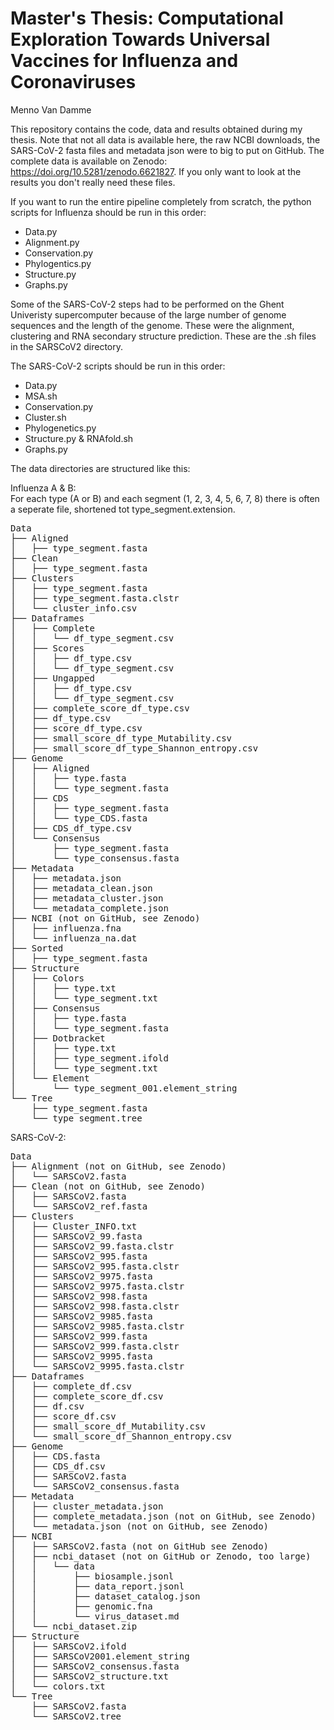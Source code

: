 # Master's Thesis: Computational Exploration Towards Universal Vaccines for Influenza and Coronaviruses
Menno Van Damme

This repository contains the code, data and results obtained during my thesis. Note that not all data is available here, the raw NCBI downloads, the SARS-CoV-2 fasta files and metadata json were to big to put on GitHub. The complete data is available on Zenodo: https://doi.org/10.5281/zenodo.6621827. If you only want to look at the results you don't really need these files.

If you want to run the entire pipeline completely from scratch, the python scripts for Influenza should be run in this order:
- Data.py
- Alignment.py
- Conservation.py
- Phylogentics.py
- Structure.py
- Graphs.py

Some of the SARS-CoV-2 steps had to be performed on the Ghent Univeristy supercomputer because of the large number of genome sequences and the length of the genome. These were the alignment, clustering and RNA secondary structure prediction. These are the .sh files in the SARSCoV2 directory.

The SARS-CoV-2 scripts should be run in this order:
- Data.py
- MSA.sh
- Conservation.py
- Cluster.sh
- Phylogenetics.py
- Structure.py & RNAfold.sh
- Graphs.py

The data directories are structured like this:

Influenza A & B:  
For each type (A or B) and each segment (1, 2, 3, 4, 5, 6, 7, 8) there is often a seperate file, shortened tot type_segment.extension.  
<pre>
Data
├── Aligned
│   ├── type_segment.fasta
├── Clean
│   ├── type_segment.fasta
├── Clusters
│   ├── type_segment.fasta
│   ├── type_segment.fasta.clstr
│   └── cluster_info.csv
├── Dataframes
│   ├── Complete
│   │   └── df_type_segment.csv
│   ├── Scores
│   │   ├── df_type.csv
│   │   └── df_type_segment.csv
│   ├── Ungapped
│   │   ├── df_type.csv
│   │   └── df_type_segment.csv
│   ├── complete_score_df_type.csv
│   ├── df_type.csv
│   ├── score_df_type.csv
│   ├── small_score_df_type_Mutability.csv
│   ├── small_score_df_type_Shannon_entropy.csv
├── Genome
│   ├── Aligned
│   │   ├── type.fasta
│   │   └── type_segment.fasta
│   ├── CDS
│   │   ├── type_segment.fasta
│   │   └── type_CDS.fasta
│   ├── CDS_df_type.csv
│   └── Consensus
│       ├── type_segment.fasta
│       └── type_consensus.fasta
├── Metadata
│   ├── metadata.json
│   ├── metadata_clean.json
│   ├── metadata_cluster.json
│   └── metadata_complete.json
├── NCBI (not on GitHub, see Zenodo)
│   ├── influenza.fna
│   └── influenza_na.dat
├── Sorted
│   ├── type_segment.fasta
├── Structure
│   ├── Colors
│   │   ├── type.txt
│   │   └── type_segment.txt
│   ├── Consensus
│   │   ├── type.fasta
│   │   └── type_segment.fasta
│   ├── Dotbracket
│   │   ├── type.txt
│   │   ├── type_segment.ifold
│   │   └── type_segment.txt
│   └── Element
│       └── type_segment_001.element_string
└── Tree
    ├── type_segment.fasta
    └── type_segment.tree
</pre>

SARS-CoV-2:
<pre>
Data
├── Alignment (not on GitHub, see Zenodo)
│   └── SARSCoV2.fasta
├── Clean (not on GitHub, see Zenodo)
│   ├── SARSCoV2.fasta
│   └── SARSCoV2_ref.fasta
├── Clusters
│   ├── Cluster_INFO.txt
│   ├── SARSCoV2_99.fasta
│   ├── SARSCoV2_99.fasta.clstr
│   ├── SARSCoV2_995.fasta
│   ├── SARSCoV2_995.fasta.clstr
│   ├── SARSCoV2_9975.fasta
│   ├── SARSCoV2_9975.fasta.clstr
│   ├── SARSCoV2_998.fasta
│   ├── SARSCoV2_998.fasta.clstr
│   ├── SARSCoV2_9985.fasta
│   ├── SARSCoV2_9985.fasta.clstr
│   ├── SARSCoV2_999.fasta
│   ├── SARSCoV2_999.fasta.clstr
│   ├── SARSCoV2_9995.fasta
│   └── SARSCoV2_9995.fasta.clstr
├── Dataframes
│   ├── complete_df.csv
│   ├── complete_score_df.csv
│   ├── df.csv
│   ├── score_df.csv
│   ├── small_score_df_Mutability.csv
│   └── small_score_df_Shannon_entropy.csv
├── Genome
│   ├── CDS.fasta
│   ├── CDS_df.csv
│   ├── SARSCoV2.fasta
│   └── SARSCoV2_consensus.fasta
├── Metadata
│   ├── cluster_metadata.json
│   ├── complete_metadata.json (not on GitHub, see Zenodo)
│   └── metadata.json (not on GitHub, see Zenodo)
├── NCBI 
│   ├── SARSCoV2.fasta (not on GitHub see Zenodo)
│   ├── ncbi_dataset (not on GitHub or Zenodo, too large)
│   │   └── data
│   │       ├── biosample.jsonl
│   │       ├── data_report.jsonl
│   │       ├── dataset_catalog.json
│   │       ├── genomic.fna
│   │       └── virus_dataset.md
│   └── ncbi_dataset.zip
├── Structure
│   ├── SARSCoV2.ifold
│   ├── SARSCoV2001.element_string
│   ├── SARSCoV2_consensus.fasta
│   ├── SARSCoV2_structure.txt
│   └── colors.txt
└── Tree
    ├── SARSCoV2.fasta
    └── SARSCoV2.tree
</pre>


